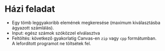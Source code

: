 # Házi feladat

- Egy tömb leggyakoribb elemének megkeresése (maximum kiválasztásba ágyazott számlálás).
- Input: egész számok szóközzel elválasztva
- Feltöltés: következő gyakorlatig Canvas-en `zip` vagy `cpp` formátumban. A lefordított programot ne töltsétek fel.